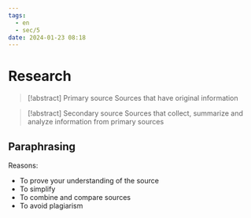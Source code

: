 ```yaml
---
tags:
  - en
  - sec/5
date: 2024-01-23 08:18
---
```


# Research

> [!abstract] Primary source
> Sources that have original information

> [!abstract] Secondary source
> Sources that collect, summarize and analyze information from primary sources

## Paraphrasing

Reasons:

- To prove your understanding of the source
- To simplify
- To combine and compare sources
- To avoid plagiarism